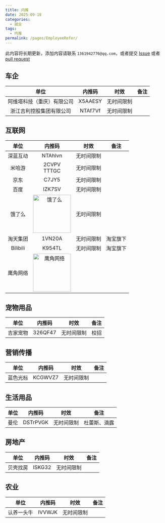 ```yaml
---
title: 内推
date: 2025-09-18
categories:
  - 就业
tags:
  - 内推
permalink: /pages/EmployeeRefer/
---
```


此内容将长期更新，添加内容请联系 `1361942776@qq.com`，或者提交 [Issue](https://github.com/NCEPUwiki/NCEPUwiki/issues) 或者 [pull request](https://github.com/NCEPUwiki/NCEPUwiki/pulls)

## 车企

| 单位 | 内推码 | 时效 | 备注 |
| :---: | :---: | :---: | :---: |
| 阿维塔科技（重庆）有限公司 | X5AAESY | 无时间限制 | |
| 浙江吉利控股集团有限公司 | NTAf7Vf | 无时间限制 | |

## 互联网

| 单位  | 内推码 | 时效  | 备注  |
| :---: | :----: | :---: | :---: |
| 深蓝互动 | NTAhIvn | 无时间限制 | |
| 米哈游 | 2CVPV </br> TTTGC | 无时间限制 | |
| 京东 | C7JY5 | 无时间限制 | |
| 百度 | IZK7SV | 无时间限制 | |
| 饿了么 | <img src="/img/06/02/饿了么.jpg" alt="饿了么" width="120" /> | 无时间限制 | |
| 淘天集团 | 1VN20A | 无时间限制 | 淘宝旗下 |
| Bilibili | K954TL | 无时间限制 | 淘宝旗下 |
| 鹰角网络 | <img src="/img/06/02/鹰角网络.jpg" alt="鹰角网络" width="120" />
## 宠物用品

| 单位  | 内推码 | 时效  | 备注  |
| :---: | :----: | :---: | :---: |
| 吉家宠物 | 326QF47 | 无时间限制 | 校招 |

## 营销传播

|   单位   | 内推码  |    时效    | 备注  |
| :------: | :-----: | :--------: | :---: |
| 蓝色光标 | KCGWVZ7 | 无时间限制 |  |

## 生活用品

|   单位   | 内推码  |    时效    | 备注  |
| :------: | :-----: | :--------: | :---: |
| 曼伦 | DSTrPVGK | 无时间限制 | 杜蕾斯、滴露 |

## 房地产

| 单位  |  内推码  |    时效    |     备注     |
| :---: | :------: | :--------: | :----------: |
| 贝壳找房 | ISKG32 | 无时间限制 | |

## 农业

|   单位   | 内推码 |    时效    | 备注  |
| :------: | :----: | :--------: | :---: |
| 认养一头牛 | IVVWJK | 无时间限制 |       |